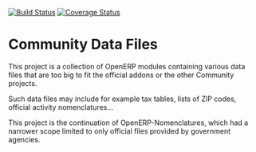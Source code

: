 [![Build Status](https://travis-ci.org/OCA/community-data-files.svg?branch=10.0)](https://travis-ci.org/OCA/community-data-files)
[![Coverage Status](https://coveralls.io/repos/OCA/community-data-files/badge.png?branch=10.0)](https://coveralls.io/r/OCA/community-data-files?branch=10.0)

Community Data Files
====================


This project is a collection of OpenERP modules containing various data files
that are too big to fit the official addons or the other Community projects.

Such data files may include for example tax tables, lists of ZIP codes,
official activity nomenclatures...

This project is the continuation of OpenERP-Nomenclatures, which had a narrower
scope limited to only official files provided by government agencies.

[//]: # (addons)
[//]: # (end addons)
